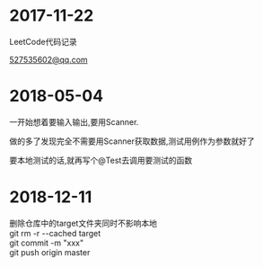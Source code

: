 2017-11-22
==

LeetCode代码记录

527535602@qq.com

2018-05-04
==

一开始想着要输入输出,要用Scanner.

做的多了发现完全不需要用Scanner获取数据,测试用例作为参数就好了

要本地测试的话,就再写个@Test去调用要测试的函数

2018-12-11
==

删除仓库中的target文件夹同时不影响本地  
git rm -r --cached target  
git commit -m "xxx"  
git push origin master  